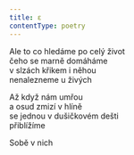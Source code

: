 ```yaml
---
title: ε
contentType: poetry
---
```


<section>

Ale to co hledáme po celý život  
čeho se marně domáháme  
v slzách křikem i něhou  
nenalezneme u živých

</section>

<section>

Až když nám umřou  
a osud zmizí v hlíně  
se jednou v dušičkovém dešti  
přiblížíme

</section>

<section>

Sobě v nich

</section>

